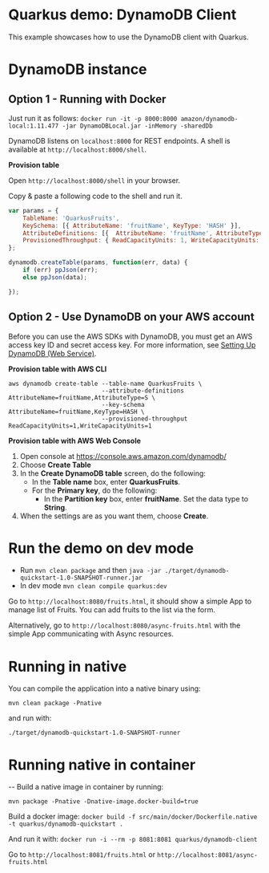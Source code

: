 # Quarkus demo: DynamoDB Client

This example showcases how to use the DynamoDB client with Quarkus. 

# DynamoDB instance
## Option 1 - Running with Docker

Just run it as follows:
`docker run -it -p 8000:8000 amazon/dynamodb-local:1.11.477 -jar DynamoDBLocal.jar -inMemory -sharedDb`

DynamoDB listens on `localhost:8000` for REST endpoints. A shell is available at `http://localhost:8000/shell`.

**Provision table**

Open `http://localhost:8000/shell` in your browser.

Copy & paste a following code to the shell and run it.
```js
var params = {
    TableName: 'QuarkusFruits',
    KeySchema: [{ AttributeName: 'fruitName', KeyType: 'HASH' }],
    AttributeDefinitions: [{  AttributeName: 'fruitName', AttributeType: 'S', }],
    ProvisionedThroughput: { ReadCapacityUnits: 1, WriteCapacityUnits: 1, }
};

dynamodb.createTable(params, function(err, data) {
    if (err) ppJson(err);
    else ppJson(data);

});
```

## Option 2 - Use DynamoDB on your AWS account

Before you can use the AWS SDKs with DynamoDB, you must get an AWS access key ID and secret access key. 
For more information, see [Setting Up DynamoDB (Web Service)](https://docs.aws.amazon.com/amazondynamodb/latest/developerguide/SettingUp.DynamoWebService.html).

**Provision table with AWS CLI**

```
aws dynamodb create-table --table-name QuarkusFruits \
                          --attribute-definitions AttributeName=fruitName,AttributeType=S \
                          --key-schema AttributeName=fruitName,KeyType=HASH \
                          --provisioned-throughput ReadCapacityUnits=1,WriteCapacityUnits=1
```

**Provision table with AWS Web Console**

1. Open console at https://console.aws.amazon.com/dynamodb/
2. Choose **Create Table**
3. In the **Create DynamoDB table** screen, do the following:
    - In the **Table name** box, enter **QuarkusFruits**.
    - For the **Primary key**, do the following:
      - In the **Partition key** box, enter **fruitName**. Set the data type to **String**.
4. When the settings are as you want them, choose **Create**.


# Run the demo on dev mode

- Run `mvn clean package` and then `java -jar ./target/dynamodb-quickstart-1.0-SNAPSHOT-runner.jar`
- In dev mode `mvn clean compile quarkus:dev`

Go to `http://localhost:8080/fruits.html`, it should show a simple App to manage list of Fruits. 
You can add fruits to the list via the form.

Alternatively, go to `http://localhost:8080/async-fruits.html` with the simple App communicating with Async resources.

# Running in native

You can compile the application into a native binary using:

`mvn clean package -Pnative`

and run with:

`./target/dynamodb-quickstart-1.0-SNAPSHOT-runner` 


# Running native in container
--
Build a native image in container by running:

`mvn package -Pnative -Dnative-image.docker-build=true`

Build a docker image:
`docker build -f src/main/docker/Dockerfile.native -t quarkus/dynamodb-quickstart .`

And run it with:
`docker run -i --rm -p 8081:8081 quarkus/dynamodb-client`

Go to `http://localhost:8081/fruits.html` or `http://localhost:8081/async-fruits.html`



